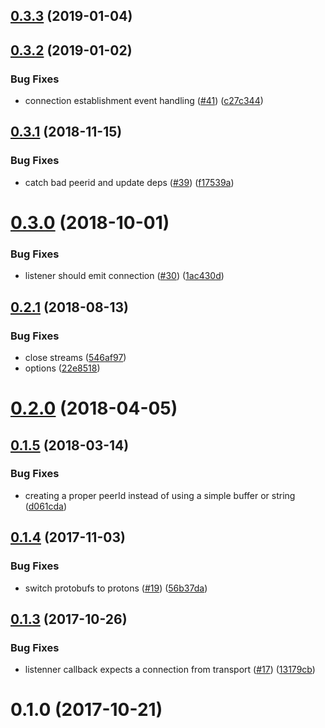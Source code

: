 <a name="0.3.3"></a>
## [0.3.3](https://github.com/libp2p/js-libp2p-circuit/compare/v0.3.2...v0.3.3) (2019-01-04)



<a name="0.3.2"></a>
## [0.3.2](https://github.com/libp2p/js-libp2p-circuit/compare/v0.3.1...v0.3.2) (2019-01-02)


### Bug Fixes

* connection establishment event handling ([#41](https://github.com/libp2p/js-libp2p-circuit/issues/41)) ([c27c344](https://github.com/libp2p/js-libp2p-circuit/commit/c27c344))



<a name="0.3.1"></a>
## [0.3.1](https://github.com/libp2p/js-libp2p-circuit/compare/v0.3.0...v0.3.1) (2018-11-15)


### Bug Fixes

* catch bad peerid and update deps ([#39](https://github.com/libp2p/js-libp2p-circuit/issues/39)) ([f17539a](https://github.com/libp2p/js-libp2p-circuit/commit/f17539a))



<a name="0.3.0"></a>
# [0.3.0](https://github.com/libp2p/js-libp2p-circuit/compare/v0.2.1...v0.3.0) (2018-10-01)


### Bug Fixes

* listener should emit connection ([#30](https://github.com/libp2p/js-libp2p-circuit/issues/30)) ([1ac430d](https://github.com/libp2p/js-libp2p-circuit/commit/1ac430d))



<a name="0.2.1"></a>
## [0.2.1](https://github.com/libp2p/js-libp2p-circuit/compare/v0.2.0...v0.2.1) (2018-08-13)


### Bug Fixes

* close streams ([546af97](https://github.com/libp2p/js-libp2p-circuit/commit/546af97))
* options ([22e8518](https://github.com/libp2p/js-libp2p-circuit/commit/22e8518))



<a name="0.2.0"></a>
# [0.2.0](https://github.com/libp2p/js-libp2p-circuit/compare/v0.1.5...v0.2.0) (2018-04-05)



<a name="0.1.5"></a>
## [0.1.5](https://github.com/libp2p/js-libp2p-circuit/compare/v0.1.4...v0.1.5) (2018-03-14)


### Bug Fixes

* creating a proper peerId instead of using a simple buffer or string ([d061cda](https://github.com/libp2p/js-libp2p-circuit/commit/d061cda))



<a name="0.1.4"></a>
## [0.1.4](https://github.com/libp2p/js-libp2p-circuit/compare/v0.1.3...v0.1.4) (2017-11-03)


### Bug Fixes

* switch protobufs to protons ([#19](https://github.com/libp2p/js-libp2p-circuit/issues/19)) ([56b37da](https://github.com/libp2p/js-libp2p-circuit/commit/56b37da))



<a name="0.1.3"></a>
## [0.1.3](https://github.com/libp2p/js-libp2p-circuit/compare/v0.1.0...v0.1.3) (2017-10-26)


### Bug Fixes

* listenner callback expects a connection from transport ([#17](https://github.com/libp2p/js-libp2p-circuit/issues/17)) ([13179cb](https://github.com/libp2p/js-libp2p-circuit/commit/13179cb))



<a name="0.1.0"></a>
# 0.1.0 (2017-10-21)



